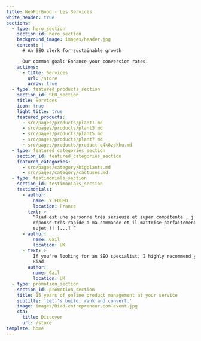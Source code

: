 ```yaml
---
title: WebForGood - Les Services
white_header: true
sections:
  - type: hero_section
    section_id: hero_section
    background_image: images/header.jpg
    content: |
      # An SEO clerk for sustainable growth

      Our common goal: Enhance your conversion rates.
    actions:
      - title: Services
        url: /store
        arrow: true
  - type: featured_products_section
    section_id: SEO_section
    title: Services
    icon: true
    light_title: true
    featured_products:
      - src/pages/products/plant1.md
      - src/pages/products/plant3.md
      - src/pages/products/plant5.md
      - src/pages/products/plant7.md
      - src/pages/products/product-q4k8zckbu.md
  - type: featured_categories_section
    section_id: featured_categories_section
    featured_categories:
      - src/pages/category/bigplants.md
      - src/pages/category/cactuses.md
  - type: testimonials_section
    section_id: testimonials_section
    testimonials:
      - author:
          name: Y.FOUED
          location: France
        text: >-
          “Riad est une personne très sérieuse et super compétente , j'ai eu une
          réponse très rapide a ma commande et il maîtrise parfaitement son
          sujet !! [...] ”
      - author:
          name: Gail
          location: UK
      - text: >-
          If you're looking for an SEO specialist, I highly recommend you hire
          Riad.
        author:
          name: Gail
          location: UK
  - type: promotion_section
    section_id: promotion_section
    title: 15 years of online product management at your service
    subtitle: 'Let''s build, rank and convert.'
    image: images/Riad-entrepreneur.com-event.jpg
    cta:
      title: Discover
      url: /store
template: home
---
```

